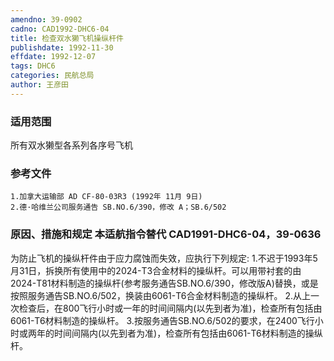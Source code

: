```yaml
---
amendno: 39-0902
cadno: CAD1992-DHC6-04
title: 检查双水獭飞机操纵杆件
publishdate: 1992-11-30
effdate: 1992-12-07
tags: DHC6
categories: 民航总局
author: 王彦田
---
```


### 适用范围 
所有双水獭型各系列各序号飞机

### 参考文件
    1.加拿大运输部 AD CF-80-03R3 (1992年 11月 9日) 
    2.德·哈维兰公司服务通告 SB.NO.6/390，修改 A；SB.6/502 


### 原因、措施和规定 本适航指令替代 CAD1991-DHC6-04，39-0636 
为防止飞机的操纵杆件由于应力腐蚀而失效，应执行下列规定: 
    1.不迟于1993年5月31日，拆换所有使用中的2024-T3合金材料的操纵杆。可以用带衬套的由2024-T81材料制造的操纵杆(参考服务通告SB.NO.6/390，修改版A)替换，或是按照服务通告SB.NO.6/502，换装由6061-T6合金材料制造的操纵杆。 
    2.从上一次检查后，在800飞行小时或一年的时间间隔内(以先到者为准)，检查所有包括由6061-T6材料制造的操纵杆。 
    3.按服务通告SB.NO.6/502的要求，在2400飞行小时或两年的时间间隔内(以先到者为准)，检查所有包括由6061-T6材料制造的操纵杆。

  
